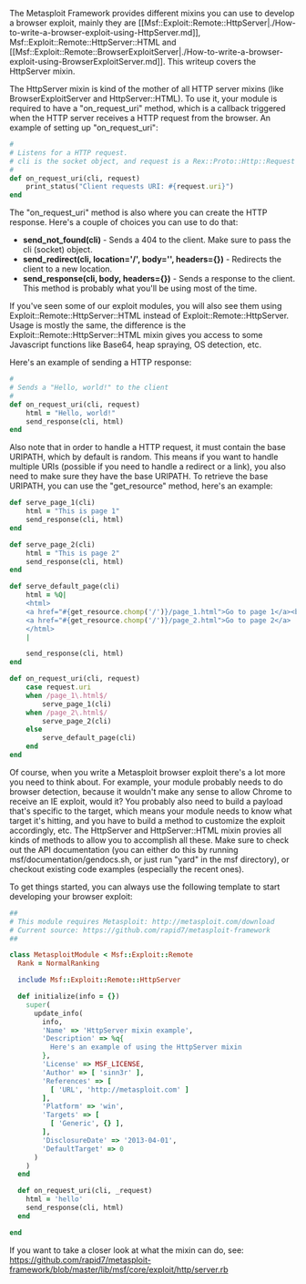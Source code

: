 The Metasploit Framework provides different mixins you can use to develop a browser exploit, mainly they are [[Msf::Exploit::Remote::HttpServer|./How-to-write-a-browser-exploit-using-HttpServer.md]], Msf::Exploit::Remote::HttpServer::HTML and [[Msf::Exploit::Remote::BrowserExploitServer|./How-to-write-a-browser-exploit-using-BrowserExploitServer.md]]. This writeup covers the HttpServer mixin.

The HttpServer mixin is kind of the mother of all HTTP server mixins (like BrowserExploitServer and HttpServer::HTML). To use it, your module is required to have a "on_request_uri" method, which is a callback triggered when the HTTP server receives a HTTP request from the browser. An example of setting up "on_request_uri":

```ruby
#
# Listens for a HTTP request.
# cli is the socket object, and request is a Rex::Proto::Http::Request object
#
def on_request_uri(cli, request)
	print_status("Client requests URI: #{request.uri}")
end
```

The "on_request_uri" method is also where you can create the HTTP response. Here's a couple of choices you can use to do that:

* **send_not_found(cli)** - Sends a 404 to the client. Make sure to pass the cli (socket) object.
* **send_redirect(cli, location='/', body='', headers={})** - Redirects the client to a new location.
* **send_response(cli, body, headers={})** - Sends a response to the client. This method is probably what you'll be using most of the time.

If you've seen some of our exploit modules, you will also see them using Exploit::Remote::HttpServer::HTML instead of Exploit::Remote::HttpServer. Usage is mostly the same, the difference is the Exploit::Remote::HttpServer::HTML mixin gives you access to some Javascript functions like Base64, heap spraying, OS detection, etc.

Here's an example of sending a HTTP response:

```ruby
#
# Sends a "Hello, world!" to the client
#
def on_request_uri(cli, request)
	html = "Hello, world!"
	send_response(cli, html)
end
```

Also note that in order to handle a HTTP request, it must contain the base URIPATH, which by default is random. This means if you want to handle multiple URIs (possible if you need to handle a redirect or a link), you also need to make sure they have the base URIPATH. To retrieve the base URIPATH, you can use the "get_resource" method, here's an example:

```ruby
def serve_page_1(cli)
	html = "This is page 1"
	send_response(cli, html)
end

def serve_page_2(cli)
	html = "This is page 2"
	send_response(cli, html)
end

def serve_default_page(cli)
	html = %Q|
	<html>
	<a href="#{get_resource.chomp('/')}/page_1.html">Go to page 1</a><br>
	<a href="#{get_resource.chomp('/')}/page_2.html">Go to page 2</a>
	</html>
	|

	send_response(cli, html)
end

def on_request_uri(cli, request)
	case request.uri
	when /page_1\.html$/
		serve_page_1(cli)
	when /page_2\.html$/
		serve_page_2(cli)
	else
		serve_default_page(cli)
	end
end
```

Of course, when you write a Metasploit browser exploit there's a lot more you need to think about. For example, your module probably needs to do browser detection, because it wouldn't make any sense to allow Chrome to receive an IE exploit, would it? You probably also need to build a payload that's specific to the target, which means your module needs to know what target it's hitting, and you have to build a method to customize the exploit accordingly, etc. The HttpServer and HttpServer::HTML mixin provies all kinds of methods to allow you to accomplish all these. Make sure to check out the API documentation (you can either do this by running msf/documentation/gendocs.sh, or just run "yard" in the msf directory), or checkout existing code examples (especially the recent ones).

To get things started, you can always use the following template to start developing your browser exploit:

```ruby
##
# This module requires Metasploit: http://metasploit.com/download
# Current source: https://github.com/rapid7/metasploit-framework
##

class MetasploitModule < Msf::Exploit::Remote
  Rank = NormalRanking

  include Msf::Exploit::Remote::HttpServer

  def initialize(info = {})
    super(
      update_info(
        info,
        'Name' => 'HttpServer mixin example',
        'Description' => %q{
          Here's an example of using the HttpServer mixin
        },
        'License' => MSF_LICENSE,
        'Author' => [ 'sinn3r' ],
        'References' => [
          [ 'URL', 'http://metasploit.com' ]
        ],
        'Platform' => 'win',
        'Targets' => [
          [ 'Generic', {} ],
        ],
        'DisclosureDate' => '2013-04-01',
        'DefaultTarget' => 0
      )
    )
  end

  def on_request_uri(cli, _request)
    html = 'hello'
    send_response(cli, html)
  end

end
```

If you want to take a closer look at what the mixin can do, see:
<https://github.com/rapid7/metasploit-framework/blob/master/lib/msf/core/exploit/http/server.rb>
